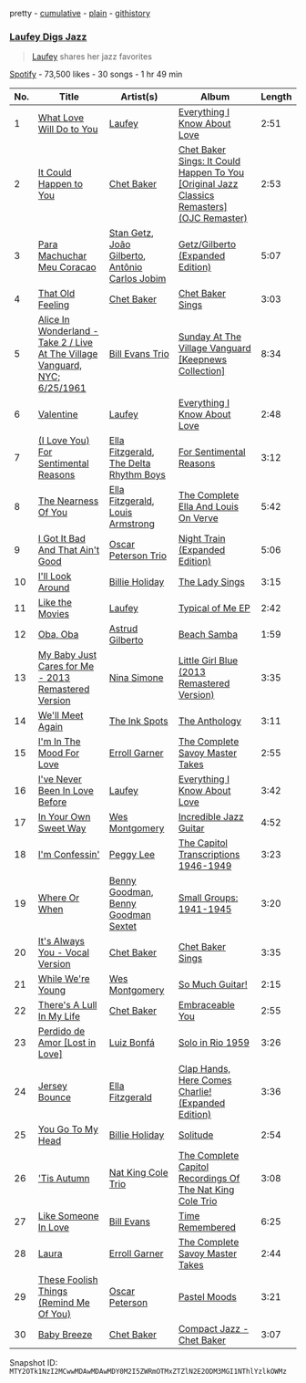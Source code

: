 pretty - [cumulative](/playlists/cumulative/37i9dQZF1DWTtzPKJEaTC4.md) - [plain](/playlists/plain/37i9dQZF1DWTtzPKJEaTC4) - [githistory](https://github.githistory.xyz/mackorone/spotify-playlist-archive/blob/main/playlists/plain/37i9dQZF1DWTtzPKJEaTC4)

### [Laufey Digs Jazz](https://open.spotify.com/playlist/37i9dQZF1DWTtzPKJEaTC4)

> <a href="spotify:artist:7gW0r5CkdEUMm42w9XpyZO">Laufey</a> shares her jazz favorites

[Spotify](https://open.spotify.com/user/spotify) - 73,500 likes - 30 songs - 1 hr 49 min

| No. | Title | Artist(s) | Album | Length |
|---|---|---|---|---|
| 1 | [What Love Will Do to You](https://open.spotify.com/track/4TvZH3MgJ1ZNBPquN2xwjK) | [Laufey](https://open.spotify.com/artist/7gW0r5CkdEUMm42w9XpyZO) | [Everything I Know About Love](https://open.spotify.com/album/0Ydm84ftyiWRGOIFkdl30L) | 2:51 |
| 2 | [It Could Happen to You](https://open.spotify.com/track/0Ve39xlLUEwJlxEpKR117l) | [Chet Baker](https://open.spotify.com/artist/3rxeQlsv0Sc2nyYaZ5W71T) | [Chet Baker Sings: It Could Happen To You \[Original Jazz Classics Remasters\] \(OJC Remaster\)](https://open.spotify.com/album/05GsIfSvuy3bSY5EodA0Cc) | 2:53 |
| 3 | [Para Machuchar Meu Coracao](https://open.spotify.com/track/5UaJ4zxtCIi5WZomhoZIeq) | [Stan Getz](https://open.spotify.com/artist/0FMucZsEnCxs5pqBjHjIc8), [João Gilberto](https://open.spotify.com/artist/77ZUbcdoU5KCPHNUl8bgQy), [Antônio Carlos Jobim](https://open.spotify.com/artist/3pO5VjZ4wOHCMBXOvbMISG) | [Getz/Gilberto \(Expanded Edition\)](https://open.spotify.com/album/2W6Hvrtg2Zpc9dW4aBDbdP) | 5:07 |
| 4 | [That Old Feeling](https://open.spotify.com/track/2d64G7VaZdHQuAquz5HQNu) | [Chet Baker](https://open.spotify.com/artist/3rxeQlsv0Sc2nyYaZ5W71T) | [Chet Baker Sings](https://open.spotify.com/album/5JJ779nrbHx0KB2lBrMMa4) | 3:03 |
| 5 | [Alice In Wonderland \- Take 2 / Live At The Village Vanguard, NYC; 6/25/1961](https://open.spotify.com/track/0bDlhKzFeybyiwcDYnrGe0) | [Bill Evans Trio](https://open.spotify.com/artist/3VEG6gxFIMfl4Cdog26avS) | [Sunday At The Village Vanguard \[Keepnews Collection\]](https://open.spotify.com/album/3uwufR7PwniMX7t3v4I5oB) | 8:34 |
| 6 | [Valentine](https://open.spotify.com/track/6cx5CvFhqN19efStehJqoW) | [Laufey](https://open.spotify.com/artist/7gW0r5CkdEUMm42w9XpyZO) | [Everything I Know About Love](https://open.spotify.com/album/0Ydm84ftyiWRGOIFkdl30L) | 2:48 |
| 7 | [\(I Love You\) For Sentimental Reasons](https://open.spotify.com/track/1E5YXsJECiRjkX04FYSF2d) | [Ella Fitzgerald](https://open.spotify.com/artist/5V0MlUE1Bft0mbLlND7FJz), [The Delta Rhythm Boys](https://open.spotify.com/artist/7jn7alb8SBq8VAukeFkPcF) | [For Sentimental Reasons](https://open.spotify.com/album/66Vm0v5dHw6JPPoZscHbLD) | 3:12 |
| 8 | [The Nearness Of You](https://open.spotify.com/track/39CdOo5GPGSIdxWDvyyWkr) | [Ella Fitzgerald](https://open.spotify.com/artist/5V0MlUE1Bft0mbLlND7FJz), [Louis Armstrong](https://open.spotify.com/artist/19eLuQmk9aCobbVDHc6eek) | [The Complete Ella And Louis On Verve](https://open.spotify.com/album/2uqlkJu6vckJahCsp6Hfcn) | 5:42 |
| 9 | [I Got It Bad And That Ain't Good](https://open.spotify.com/track/4ol2UyMTiklHVujAWg02nE) | [Oscar Peterson Trio](https://open.spotify.com/artist/0ldU0QJm31y0d6f57R1G2A) | [Night Train \(Expanded Edition\)](https://open.spotify.com/album/3gPOWmWT0q7Ygp95Xiuw1v) | 5:06 |
| 10 | [I'll Look Around](https://open.spotify.com/track/1wAURZCIA0k5RNwaJN3dH3) | [Billie Holiday](https://open.spotify.com/artist/1YzCsTRb22dQkh9lghPIrp) | [The Lady Sings](https://open.spotify.com/album/12Ie61TJvvha9qm27suytg) | 3:15 |
| 11 | [Like the Movies](https://open.spotify.com/track/1hUXDEqjNIIbfjTcaz3jzb) | [Laufey](https://open.spotify.com/artist/7gW0r5CkdEUMm42w9XpyZO) | [Typical of Me EP](https://open.spotify.com/album/7pooeoqY4uJkTaW70qxm3z) | 2:42 |
| 12 | [Oba, Oba](https://open.spotify.com/track/0emdE6LLmAB0FF0XfCO9IP) | [Astrud Gilberto](https://open.spotify.com/artist/5rX2c1zow6hCph8PnnU3kF) | [Beach Samba](https://open.spotify.com/album/1nd8Xz8Zh7tZv5EdLbg5nF) | 1:59 |
| 13 | [My Baby Just Cares for Me \- 2013 Remastered Version](https://open.spotify.com/track/6VTbbVjKOC2qWagIDbkJrC) | [Nina Simone](https://open.spotify.com/artist/7G1GBhoKtEPnP86X2PvEYO) | [Little Girl Blue \(2013 Remastered Version\)](https://open.spotify.com/album/58gOQaPc4RCw8eWdTDRes7) | 3:35 |
| 14 | [We'll Meet Again](https://open.spotify.com/track/5EQfcSb929cWIeLJPIZoby) | [The Ink Spots](https://open.spotify.com/artist/5bOsFzuJ6QZMr86ezC4oXY) | [The Anthology](https://open.spotify.com/album/5kP2AlLe5EsHEx6y3HpJjN) | 3:11 |
| 15 | [I'm In The Mood For Love](https://open.spotify.com/track/50G4bmpZt73jslY5PzymvY) | [Erroll Garner](https://open.spotify.com/artist/6C65D20ASusYqHGSIktfED) | [The Complete Savoy Master Takes](https://open.spotify.com/album/7obNWrtC06yrnbNlovA7H0) | 2:55 |
| 16 | [I've Never Been In Love Before](https://open.spotify.com/track/4IqrPu63viykyz34gUYKAx) | [Laufey](https://open.spotify.com/artist/7gW0r5CkdEUMm42w9XpyZO) | [Everything I Know About Love](https://open.spotify.com/album/0Ydm84ftyiWRGOIFkdl30L) | 3:42 |
| 17 | [In Your Own Sweet Way](https://open.spotify.com/track/5Y8XLhYm4ZeMU25Rg24YoH) | [Wes Montgomery](https://open.spotify.com/artist/03YhcM6fxypfwckPCQV8pQ) | [Incredible Jazz Guitar](https://open.spotify.com/album/1junpO1JYOvWEcWOIt5PpP) | 4:52 |
| 18 | [I'm Confessin'](https://open.spotify.com/track/4CmgTRkvToBdWsobq7ZzhF) | [Peggy Lee](https://open.spotify.com/artist/602DnpaSXJB4b9DZrvxbDc) | [The Capitol Transcriptions 1946\-1949](https://open.spotify.com/album/2kmdwWtoiEwBheISbYSNzW) | 3:23 |
| 19 | [Where Or When](https://open.spotify.com/track/2AFLjcssAvJq62eeHZ0Q4q) | [Benny Goodman](https://open.spotify.com/artist/1pBuKaLHJlIlqYxQQaflve), [Benny Goodman Sextet](https://open.spotify.com/artist/33N6sGOKJwLGOnq31ZmEl1) | [Small Groups: 1941\-1945](https://open.spotify.com/album/2hcioj7Ylhau26ffRy9WE4) | 3:20 |
| 20 | [It's Always You \- Vocal Version](https://open.spotify.com/track/06UkYE0SZ3Y8zGRFOuWGAe) | [Chet Baker](https://open.spotify.com/artist/3rxeQlsv0Sc2nyYaZ5W71T) | [Chet Baker Sings](https://open.spotify.com/album/5JJ779nrbHx0KB2lBrMMa4) | 3:35 |
| 21 | [While We're Young](https://open.spotify.com/track/6TYTG0Y8dZZHP8EluhrXel) | [Wes Montgomery](https://open.spotify.com/artist/03YhcM6fxypfwckPCQV8pQ) | [So Much Guitar!](https://open.spotify.com/album/1sTp3ReToGw9Ds3ScQG6RD) | 2:15 |
| 22 | [There's A Lull In My Life](https://open.spotify.com/track/2p1BTS3Jj1Vhq4IYHCaey9) | [Chet Baker](https://open.spotify.com/artist/3rxeQlsv0Sc2nyYaZ5W71T) | [Embraceable You](https://open.spotify.com/album/2SGvc5XNCMqomh6WmLFuvW) | 2:55 |
| 23 | [Perdido de Amor \[Lost in Love\]](https://open.spotify.com/track/4xvpttkjjEH0l2hrizYla7) | [Luiz Bonfá](https://open.spotify.com/artist/174ThXFgQg2VCq9r3m8ceb) | [Solo in Rio 1959](https://open.spotify.com/album/60xmVPU5u2ABpEqi2g8ZIn) | 3:26 |
| 24 | [Jersey Bounce](https://open.spotify.com/track/6oM7OrLeTlTqz7m7Q6tFvr) | [Ella Fitzgerald](https://open.spotify.com/artist/5V0MlUE1Bft0mbLlND7FJz) | [Clap Hands, Here Comes Charlie! \(Expanded Edition\)](https://open.spotify.com/album/051AdKfsuNyfiUc81mkJIR) | 3:36 |
| 25 | [You Go To My Head](https://open.spotify.com/track/78MIFwIW5oUNdaL6Sj8hTB) | [Billie Holiday](https://open.spotify.com/artist/1YzCsTRb22dQkh9lghPIrp) | [Solitude](https://open.spotify.com/album/4izD3SCRElbkO06i8yf4Zp) | 2:54 |
| 26 | ['Tis Autumn](https://open.spotify.com/track/0OFzGWNvMR7qvRsD14dxIT) | [Nat King Cole Trio](https://open.spotify.com/artist/3OpnoUqoRIHWbsFs4Nw0NQ) | [The Complete Capitol Recordings Of The Nat King Cole Trio](https://open.spotify.com/album/36r0NLy7NH4Z14enk0EvF4) | 3:08 |
| 27 | [Like Someone In Love](https://open.spotify.com/track/5O4qjToldZVIOHF8U3O2bD) | [Bill Evans](https://open.spotify.com/artist/4jXfFzeP66Zy67HM2mvIIF) | [Time Remembered](https://open.spotify.com/album/4F1Rr08dCuQjaeTrho8qrX) | 6:25 |
| 28 | [Laura](https://open.spotify.com/track/0ZsNQisETmdZlKoIpGzgdu) | [Erroll Garner](https://open.spotify.com/artist/6C65D20ASusYqHGSIktfED) | [The Complete Savoy Master Takes](https://open.spotify.com/album/7obNWrtC06yrnbNlovA7H0) | 2:44 |
| 29 | [These Foolish Things \(Remind Me Of You\)](https://open.spotify.com/track/7oB4MG7GYZ1sg4NAFiTUGH) | [Oscar Peterson](https://open.spotify.com/artist/6zkX5fhrSD4tdVOmimR9wB) | [Pastel Moods](https://open.spotify.com/album/36pZgk4qSJroIPoGXxC75U) | 3:21 |
| 30 | [Baby Breeze](https://open.spotify.com/track/7oJ7VAlVzZwbrsumcW9PMT) | [Chet Baker](https://open.spotify.com/artist/3rxeQlsv0Sc2nyYaZ5W71T) | [Compact Jazz \- Chet Baker](https://open.spotify.com/album/5y1FKunuYa0igXa1HyI0SZ) | 3:07 |

Snapshot ID: `MTY2OTk1NzI2MCwwMDAwMDAwMDY0M2I5ZWRmOTMxZTZlN2E2ODM3MGI1NThlYzlkOWMz`
